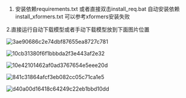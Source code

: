 1. 安装依赖requirements.txt 或者直接双击install_req.bat 自动安装依赖 install_xformers.txt 可以参考xformers安装失败

2.直接运行自动下载模型或者手动下载模型放到下面图片位置

![3ae90686c2e74dbf87655ea8727c781](https://github.com/StartHua/Comfyui_CXH_CRM/assets/22284244/61888682-a5c4-4b69-8f44-8e22384485f4)

![10cb31380f6f1bbbda2f3e443af2e32](https://github.com/StartHua/Comfyui_CXH_CRM/assets/22284244/61e53d1d-3c74-4f27-b92f-fd192290e57e)

![10e42101462af0ad3767654e5eee20d](https://github.com/StartHua/Comfyui_CXH_CRM/assets/22284244/9cd7cd32-185b-4798-8dae-5ba7140b829d)

![841c31864afcf3eb082cc05c71ca1e5](https://github.com/StartHua/Comfyui_CXH_CRM/assets/22284244/e70978a7-8bfc-4254-8644-a4b43425a97c)

![d40a00d16418c64249c22eb1bbd10dd](https://github.com/StartHua/Comfyui_CXH_CRM/assets/22284244/0e6e656d-2123-4b3f-9ae1-54c21ea07833)
